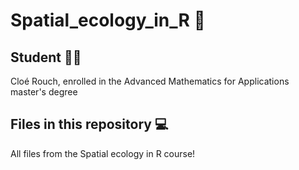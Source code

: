 # Spatial_ecology_in_R :seedling:
## Student 🧑‍🎓
Cloé Rouch, enrolled in the Advanced Mathematics for Applications master's degree
## Files in this repository :computer:
All files from the Spatial ecology in R course!
